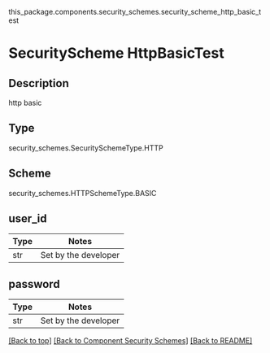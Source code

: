 this_package.components.security_schemes.security_scheme_http_basic_test
# SecurityScheme HttpBasicTest

## Description
http basic

## Type
security_schemes.SecuritySchemeType.HTTP

## Scheme
security_schemes.HTTPSchemeType.BASIC

## user_id
Type | Notes
---- | ------
str  | Set by the developer

## password
Type | Notes
---- | ------
str  | Set by the developer

[[Back to top]](#top) [[Back to Component Security Schemes]](../../../README.md#Component-SecuritySchemes) [[Back to README]](../../../README.md)
